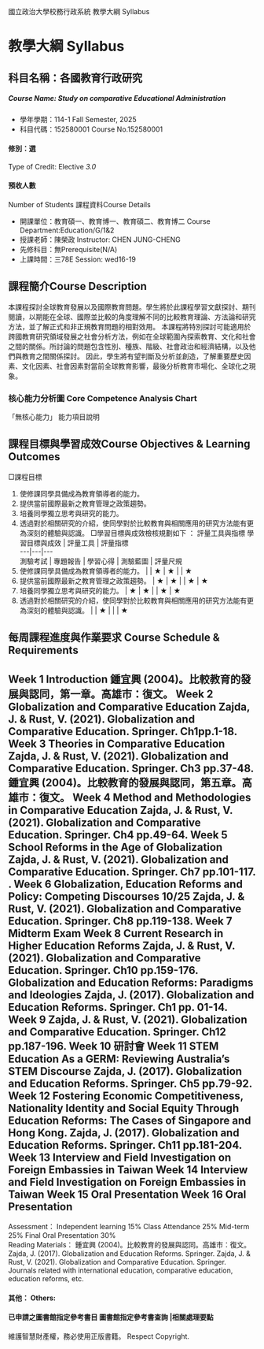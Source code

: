 國立政治大學校務行政系統 教學大綱 Syllabus
# 教學大綱 Syllabus
##  科目名稱：各國教育行政研究
#####  Course Name: Study on comparative Educational Administration
  * 學年學期：114-1 Fall Semester, 2025 
  * 科目代碼：152580001 Course No.152580001
#### 修別：選
Type of Credit: Elective 
_3.0_
#### 預收人數
Number of Students
課程資料Course Details
  * 開課單位：教育碩一、教育博一、教育碩二、教育博二 Course Department:Education/G/1&2 
  * 授課老師：陳榮政 Instructor: CHEN JUNG-CHENG 
  * 先修科目：無Prerequisite(N/A)
  * 上課時間：三78E Session: wed16-19 
##  課程簡介Course Description
本課程探討全球教育發展以及國際教育問題。學生將於此課程學習文獻探討、期刊閱讀，以期能在全球、國際並比較的角度理解不同的比較教育理論、方法論和研究方法，並了解正式和非正規教育問題的相對效用。
本課程將特別探討可能適用於跨國教育研究領域發展之社會分析方法，例如在全球範圍內探索教育、文化和社會之間的關係。所討論的問題包含性別、種族、階級、社會政治和經濟結構，以及他們與教育之間關係探討。
因此，學生將有望判斷及分析並創造，了解重要歷史因素、文化因素、社會因素對當前全球教育影響，最後分析教育市場化、全球化之現象。
###  核心能力分析圖 Core Competence Analysis Chart
「無核心能力」 
能力項目說明
##  課程目標與學習成效Course Objectives & Learning Outcomes 
□課程目標
1. 使修課同學具備成為教育領導者的能力。
2. 提供當前國際最新之教育管理之政策趨勢。
3. 培養同學獨立思考與研究的能力。
4. 透過對於相關研究的介紹，使同學對於比較教育與相關應用的研究方法能有更為深刻的體驗與認識。
□學習目標與成效檢核規劃如下 ：
評量工具與指標 學習目標與成效 |  評量工具 |  評量指標  
---|---|---  
測驗考試 |  專題報告 |  學習心得 |  測驗藍圖 |  評量尺規  
1. 使修課同學具備成為教育領導者的能力。 |  |  ★ |  ★ |  |  ★  
2. 提供當前國際最新之教育管理之政策趨勢。 |  ★ |  ★ |  |  ★ |  ★  
3. 培養同學獨立思考與研究的能力。 |  ★ |  ★ |  |  ★ |  ★  
4. 透過對於相關研究的介紹，使同學對於比較教育與相關應用的研究方法能有更為深刻的體驗與認識。 |  |  ★ |  |  |  ★  
##  每周課程進度與作業要求 Course Schedule & Requirements
Week 1 Introduction  鍾宜興 (2004)。比較教育的發展與認同，第一章。高雄市：復文。 Week 2 Globalization and Comparative Education Zajda, J. & Rust, V. (2021). Globalization and Comparative Education. Springer. Ch1pp.1-18.  Week 3 Theories in Comparative Education Zajda, J. & Rust, V. (2021). Globalization and Comparative Education. Springer.  Ch3 pp.37-48. 鍾宜興 (2004)。比較教育的發展與認同，第五章。高雄市：復文。 Week 4 Method and Methodologies in Comparative Education Zajda, J. & Rust, V. (2021). Globalization and Comparative Education. Springer.  Ch4 pp.49-64. Week 5 School Reforms in the Age of Globalization Zajda, J. & Rust, V. (2021). Globalization and Comparative Education. Springer.  Ch7 pp.101-117. . Week 6 Globalization, Education Reforms and Policy: Competing Discourses 10/25 Zajda, J. & Rust, V. (2021). Globalization and Comparative Education. Springer.  Ch8 pp.119-138. Week 7 Midterm Exam Week 8 Current Research in Higher Education Reforms  Zajda, J. & Rust, V. (2021). Globalization and Comparative Education. Springer.  Ch10 pp.159-176. Globalization and Education Reforms: Paradigms and Ideologies Zajda, J. (2017). Globalization and Education Reforms. Springer. Ch1 pp. 01-14. Week 9  Zajda, J. & Rust, V. (2021). Globalization and Comparative Education. Springer.  Ch12 pp.187-196. Week 10 研討會 Week 11 STEM Education As a GERM: Reviewing Australia’s STEM Discourse Zajda, J. (2017). Globalization and Education Reforms. Springer. Ch5 pp.79-92. Week 12 Fostering Economic Competitiveness, Nationality Identity and Social Equity Through  Education Reforms: The Cases of Singapore and Hong Kong. Zajda, J. (2017). Globalization and Education Reforms. Springer. Ch11 pp.181-204. Week 13 Interview and Field Investigation on Foreign Embassies in Taiwan  Week 14 Interview and Field Investigation on Foreign Embassies in Taiwan Week 15 Oral Presentation  Week 16 Oral Presentation  
---  
Assessment： Independent learning 15% Class Attendance 25% Mid-term 25% Final Oral Presentation 30%  
Reading Materials： 鍾宜興 (2004)。比較教育的發展與認同。高雄市：復文。 Zajda, J. (2017). Globalization and Education Reforms. Springer. Zajda, J. & Rust, V. (2021). Globalization and Comparative Education. Springer. Journals related with international education, comparative education, education reforms, etc.   
####  其他： Others:
####  已申請之圖書館指定參考書目  圖書館指定參考書查詢 |相關處理要點
維護智慧財產權，務必使用正版書籍。 Respect Copyright.